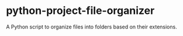 # python-project-file-organizer
 A Python script to organize files into folders based on their extensions.
